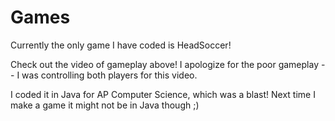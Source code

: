 # Games

Currently the only game I have coded is HeadSoccer!

Check out the video of gameplay above! I apologize for the poor gameplay -- I was controlling both players for this video.

I coded it in Java for AP Computer Science, which was a blast! Next time I make a game it might not be in Java though ;)
